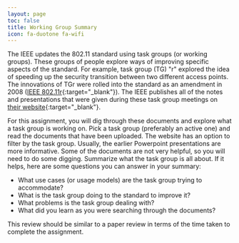 ```yaml
---
layout: page
toc: false
title: Working Group Summary
icon: fa-duotone fa-wifi
---
```


The IEEE updates the 802.11 standard using task groups (or working groups). These groups of people explore ways of improving specific aspects of the standard. For example, task group (TG) "r" explored the idea of speeding up the security transition between two different access points. The innovations of TGr were rolled into the standard as an amendment in 2008 ([IEEE 802.11r](https://en.wikipedia.org/wiki/IEEE_802.11r-2008){:target="_blank"}). The IEEE publishes all of the notes and presentations that were given during these task group meetings on [their website](https://mentor.ieee.org/802.11/documents){:target="_blank"}.

For this assignment, you will dig through these documents and explore what a task group is working on. Pick a task group (preferably an active one) and read the documents that have been uploaded. The website has an option to filter by the task group. Usually, the earlier Powerpoint presentations are more informative. Some of the documents are not very helpful, so you will need to do some digging. Summarize what the task group is all about. If it helps, here are some questions you can answer in your summary:

- What use cases (or usage models) are the task group trying to accommodate?
- What is the task group doing to the standard to improve it?
- What problems is the task group dealing with?
- What did you learn as you were searching through the documents?

This review should be similar to a paper review in terms of the time taken to complete the assignment.

